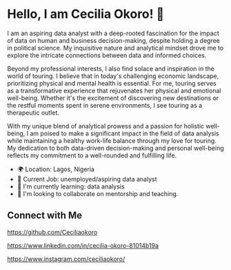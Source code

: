 # Hello, I am Cecilia Okoro! 👋

I am an aspiring data analyst with a deep-rooted fascination for the impact of data on human and business decision-making, despite holding a degree in political science. My inquisitive nature and analytical mindset drove me to explore the intricate connections between data and informed choices.

Beyond my professional interests, I also find solace and inspiration in the world of touring. I believe that in today's challenging economic landscape, prioritizing physical and mental health is essential. For me, touring serves as a transformative experience that rejuvenates her physical and emotional well-being. Whether it's the excitement of discovering new destinations or the restful moments spent in serene environments, I see touring as a therapeutic outlet.

With my unique blend of analytical prowess and a passion for holistic well-being, I am poised to make a significant impact in the field of data analysis while maintaining a healthy work-life balance through my love for touring. My dedication to both data-driven decision-making and personal well-being reflects my commitment to a well-rounded and fulfilling life.

 
- 🌍 Location: Lagos, Nigeria
- 💼 Current Job: unemployed/aspiring data analyst
- 🌱 I'm currently learning: data analysis
- 🤝 I'm looking to collaborate on mentorship and teaching.

## Connect with Me
https://github.com/Ceciliaokoro

https://www.linkedin.com/in/cecilia-okoro-81014b19a

https://www.instagram.com/ceciliaokoro/
